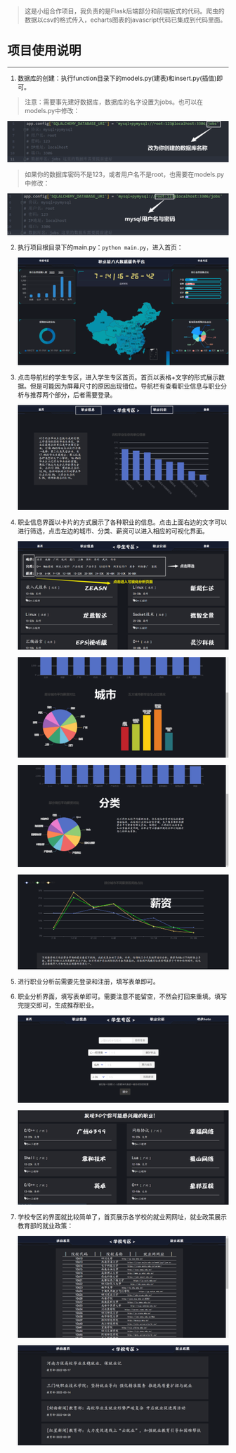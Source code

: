 > 这是小组合作项目，我负责的是Flask后端部分和前端版式的代码。爬虫的数据以csv的格式传入，echarts图表的javascript代码已集成到代码里面。

# 项目使用说明
---

1. 数据库的创建：执行function目录下的models.py(建表)和insert.py(插值)即可。


> 注意：需要事先建好数据库，数据库的名字设置为jobs。也可以在models.py中修改：

![image-20220714162431019](/static/images/image-20220714162431019.png)

> 如果你的数据库密码不是123，或者用户名不是root，也需要在models.py中修改：

![image-20220714162559084](/static/images/image-20220714162559084.png)


2. 执行项目根目录下的main.py：`python main.py`，进入首页：

   ![image-20220714162651883](/static/images/image-20220714162651883.png)

3. 点击导航栏的学生专区，进入学生专区首页。首页以表格+文字的形式展示数据。但是可能因为屏幕尺寸的原因出现错位。导航栏有查看职业信息与职业分析与推荐两个部分，后者需要登录。

   ![image-20220714162747816](/static/images/image-20220714162747816.png)

4. 职业信息界面以卡片的方式展示了各种职业的信息。点击上面右边的文字可以进行筛选，点击左边的城市、分类、薪资可以进入相应的可视化界面。

   ![image-20220714163122698](/static/images/image-20220714163122698.png)

   ![image-20220714163307476](/static/images/image-20220714163307476.png)

   ![image-20220714163329198](/static/images/image-20220714163329198.png)

   ![image-20220714163353925](/static/images/image-20220714163353925.png)

5. 进行职业分析前需要先登录和注册，填写表单即可。

6. 职业分析界面，填写表单即可。需要注意不能留空，不然会打回来重填。填写完提交即可，生成推荐职业。

   ![image-20220714163614818](/static/images/image-20220714163614818.png)

   ![image-20220714164149840](/static/images/image-20220714164149840.png)

7. 学校专区的界面就比较简单了，首页展示各学校的就业网网址，就业政策展示教育部的就业政策：

   ![image-20220714164257851](/static/images/image-20220714164257851.png)

   ![image-20220714164327027](/static/images/image-20220714164327027.png)
